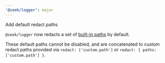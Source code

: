 ```yaml
---
'@seek/logger': major
---
```


Add default redact paths

`@seek/logger` now redacts a set of [built-in paths](https://github.com/seek-oss/logger/blob/add-default-header-redacts/src/redact/index.ts) by default.

These default paths cannot be disabled, and are concatenated to custom redact paths provided via `redact: ['custom.path']` or `redact: { paths: ['custom.path'] }`.
